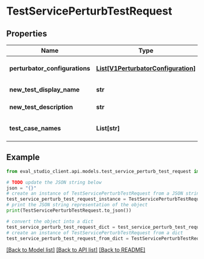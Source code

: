 # TestServicePerturbTestRequest


## Properties

Name | Type | Description | Notes
------------ | ------------- | ------------- | -------------
**perturbator_configurations** | [**List[V1PerturbatorConfiguration]**](V1PerturbatorConfiguration.md) | Required. PerturbatorConfigurations to apply to the Test. | [optional] 
**new_test_display_name** | **str** | Required. Name of the newly created test. | [optional] 
**new_test_description** | **str** | Optional. Description of the newly created Test. | [optional] 
**test_case_names** | **List[str]** | Optional. Perturbation apply only to selected testCases. | [optional] 

## Example

```python
from eval_studio_client.api.models.test_service_perturb_test_request import TestServicePerturbTestRequest

# TODO update the JSON string below
json = "{}"
# create an instance of TestServicePerturbTestRequest from a JSON string
test_service_perturb_test_request_instance = TestServicePerturbTestRequest.from_json(json)
# print the JSON string representation of the object
print(TestServicePerturbTestRequest.to_json())

# convert the object into a dict
test_service_perturb_test_request_dict = test_service_perturb_test_request_instance.to_dict()
# create an instance of TestServicePerturbTestRequest from a dict
test_service_perturb_test_request_from_dict = TestServicePerturbTestRequest.from_dict(test_service_perturb_test_request_dict)
```
[[Back to Model list]](../README.md#documentation-for-models) [[Back to API list]](../README.md#documentation-for-api-endpoints) [[Back to README]](../README.md)


